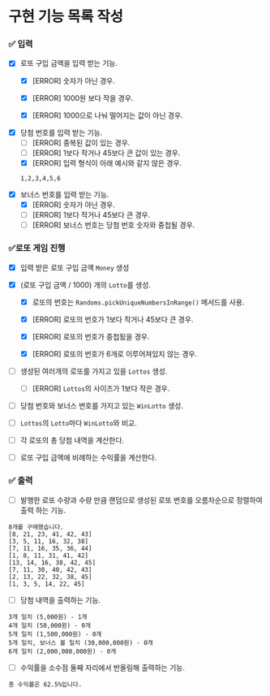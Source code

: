 # 구현 기능 목록 작성

### ✅ 입력

- [x] 로또 구입 금액을 입력 받는 기능.
    - [x] [ERROR] 숫자가 아닌 경우.
    - [x] [ERROR] 1000원 보다 작을 경우.
    - [x] [ERROR] 1000으로 나눠 떨어지는 값이 아닌 경우.
  

- [x] 당첨 번호를 입력 받는 기능.
    - [ ] [ERROR] 중복된 값이 있는 경우.
    - [ ] [ERROR] 1보다 작거나 45보다 큰 값이 있는 경우.
    - [x] [ERROR] 입력 형식이 아래 예시와 같지 않은 경우.
     ```text
     1,2,3,4,5,6
     ```
- [x] 보너스 번호를 입력 받는 기능.
    - [x] [ERROR] 숫자가 아닌 경우.
    - [ ] [ERROR] 1보다 작거나 45보다 큰 경우.
    - [ ] [ERROR] 보너스 번호는 당첨 번호 숫자와 중첩될 경우.

### ✅로또 게임 진행
- [x] 입력 받은 로또 구입 금액  `Money` 생성


- [x] (로또 구입 금액 / 1000) 개의 `Lotto`를 생성.
    - [x] 로또의 번호는 `Randoms.pickUniqueNumbersInRange()` 메서드를 사용.
    - [x] [ERROR] 로또의 번호가 1보다 작거나 45보다 큰 경우.
    - [x] [ERROR] 로또의 번호가 중첩됬을 경우.
    - [x] [ERROR] 로또의 번호가 6개로 이루어져있지 않는 경우.


- [ ] 생성된 여러개의 로또를 가지고 있을 `Lottos` 생성.
    - [ ] [ERROR] `Lottos`의 사이즈가 1보다 작은 경우.


- [ ] 당첨 번호와 보너스 번호를 가지고 있는 `WinLotto` 생성.


- [ ] `Lottos`의  `Lotto`마다 `WinLotto`와 비교.


- [ ] 각 로또의 총 당첨 내역을 계산한다.


- [ ] 로또 구입 금액에 비례하는 수익률을 계산한다.
### ✅ 출력

- [ ] 발행한 로또 수량과 수량 만큼 랜덤으로 생성된 로또 번호를 오름차순으로 정렬하여 출력 하는 기능.

```text
8개를 구매했습니다.
[8, 21, 23, 41, 42, 43] 
[3, 5, 11, 16, 32, 38] 
[7, 11, 16, 35, 36, 44] 
[1, 8, 11, 31, 41, 42] 
[13, 14, 16, 38, 42, 45] 
[7, 11, 30, 40, 42, 43] 
[2, 13, 22, 32, 38, 45] 
[1, 3, 5, 14, 22, 45]
```

- [ ] 당첨 내역을 출력하는 기능.

```text
3개 일치 (5,000원) - 1개
4개 일치 (50,000원) - 0개
5개 일치 (1,500,000원) - 0개
5개 일치, 보너스 볼 일치 (30,000,000원) - 0개
6개 일치 (2,000,000,000원) - 0개
```

- [ ] 수익률을 소수점 둘째 자리에서 반올림해 출력하는 기능.

```text
총 수익률은 62.5%입니다.
```
